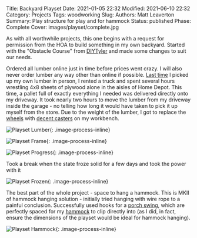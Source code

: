 Title: Backyard Playset
Date: 2021-01-05 22:32
Modified: 2021-06-10 22:32
Category: Projects
Tags: woodworking
Slug:
Authors: Matt Leaverton
Summary: Play structure for play and for hammock
Status: published
Phase: Complete
Cover: images/playset/complete.jpg

As with all worthwhile projects, this one begins with a request for permission from the HOA to build something
in my own backyard. Started with the "Obstacle Course" from [DIYTyler](https://www.diytyler.com/shop/obstacle-course/) 
and made some changes to suit our needs.

Ordered all lumber online just in time before prices went crazy. I will also never order lumber any way other than online 
if possible. [Last time]({filename}garage-workbench.md) I picked up my own lumber in person, I rented a truck and spent several
hours wrestling 4x8 sheets of plywood alone in the aisles of Home Depot. This time, a pallet full of exactly everything
I needed was delivered directly onto my driveway. It took nearly two hours to move the lumber from my driveway inside the garage - no telling
how long it would have taken to pick it up myself from the store. Due to the weight of the lumber, I got to replace the [wheels](https://www.amazon.com/gp/product/B01NBETQB8)
with [decent casters](https://www.amazon.com/gp/product/B07V1NTLDP) on my workbench.

![Playset Lumber](/images/playset/lumber.jpg){: .image-process-inline}

![Playset Frame](/images/playset/frame.jpg){: .image-process-inline}

![Playset Progress](/images/playset/progress.jpg){: .image-process-inline}

Took a break when the state froze solid for a few days and took the power with it

![Playset Frozen](/images/playset/frozen.jpg){: .image-process-inline}

The best part of the whole project - space to hang a hammock. This is MKII of hammock hanging
solution - initially tried hanging with wire rope to a painful conclusion. Successfully used
hooks for a [porch swing](https://www.amazon.com/gp/product/B07SSKPKWN), which are 
perfectly spaced for my [hammock](https://eaglesnestoutfittersinc.com/products/doublenest-hammock?variant=41567315984533)
to clip directly into (as I did, in fact, ensure the dimensions of the playset would be ideal for hammock hanging).

![Playset Hammock](/images/playset/hammock.jpg){: .image-process-inline}
